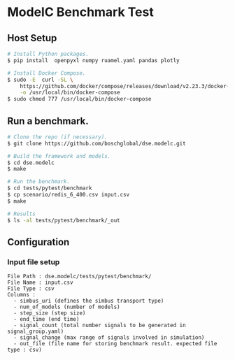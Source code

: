 # ModelC Benchmark Test

## Host Setup

```bash
# Install Python packages.
$ pip install  openpyxl numpy ruamel.yaml pandas plotly

# Install Docker Compose.
$ sudo -E  curl -SL \
    https://github.com/docker/compose/releases/download/v2.23.3/docker-compose-linux-x86_64 \
    -o /usr/local/bin/docker-compose
$ sudo chmod 777 /usr/local/bin/docker-compose
```


## Run a benchmark.

```bash
# Clone the repo (if necessary).
$ git clone https://github.com/boschglobal/dse.modelc.git

# Build the framework and models.
$ cd dse.modelc
$ make

# Run the benchmark.
$ cd tests/pytest/benchmark
$ cp scenario/redis_6_400.csv input.csv
$ make

# Results
$ ls -al tests/pytest/benchmark/_out
```


## Configuration

### Input file setup
    File Path : dse.modelc/tests/pytest/benchmark/
    File Name : input.csv
    File Type : csv
    Columns :
      - simbus_uri (defines the simbus transport type)
      - num_of_models (number of models)
      - step_size (step size)
      - end_time (end time)
      - signal_count (total number signals to be generated in signal_group.yaml)
      - signal_change (max range of signals involved in simulation)
      - out_file (file name for storing benchmark result. expected file type : csv)
